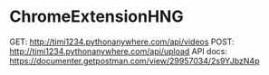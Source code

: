 # ChromeExtensionHNG
GET: http://timi1234.pythonanywhere.com/api/videos
POST: http://timi1234.pythonanywhere.com/api/upload
API docs: https://documenter.getpostman.com/view/29957034/2s9YJbzN4p

